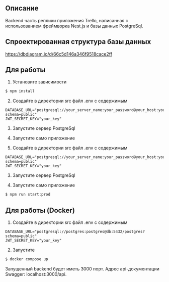 ## Описание

Backend часть реплики приложения Trello, написанная с использованием фреймворка Nest.js и базы данных PostgreSql.

## Спроектированная структура базы данных

https://dbdiagram.io/d/66c5d146a346f9518cace2ff

## Для работы

1. Установите зависимости

```bash
$ npm install
```

2. Создайте в директории src файл .env с содержимым 

```
DATABASE_URL="postgresql://your_server_name:your_password@your_host:your_port/your_database_name?schema=public"
JWT_SECRET_KEY="your_key"
```

3. Запустите сервер PostgreSql

3. Запустите само приложение
2. Создайте в директории src файл .env с содержимым 

```
DATABASE_URL="postgresql://your_server_name:your_password@your_host:your_port/your_database_name?schema=public"
JWT_SECRET_KEY="your_key"
```

3. Запустите сервер PostgreSql

3. Запустите само приложение

```bash
$ npm run start:prod
```

## Для работы (Docker)

1. Создайте в директории src файл .env с содержимым 

```
DATABASE_URL="postgresql://postgres:postgres@db:5432/postgres?schema=public"
JWT_SECRET_KEY="your_key"
```

2. Запустите

```bash
$ docker compose up
```

Запущенный backend будет иметь 3000 порт. Адрес аpi-документации Swagger: localhost:3000/api.
